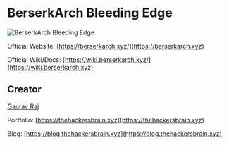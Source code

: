 # BerserkArch Bleeding Edge

![BerserkArch Bleeding Edge](https://placehold.co/800x200/282a36/f8f8f2?text=BerserkArch+Bleeding+Edge+-+Unstable)

Official Website: [https://berserkarch.xyz/](https://berserkarch.xyz)

Official Wiki/Docs: [https://wiki.berserkarch.xyz/](https://wiki.berserkarch.xyz)

## Creator

[Gaurav Raj](https://www.google.com/search?q=thehackersbrain)

Portfolio: [https://thehackersbrain.xyz](https://thehackersbrain.xyz)

Blog: [https://blog.thehackersbrain.xyz](https://blog.thehackersbrain.xyz)
